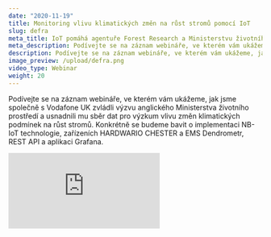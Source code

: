 ```yaml
---
date: "2020-11-19"
title: Monitoring vlivu klimatických změn na růst stromů pomocí IoT
slug: defra
meta_title: IoT pomáhá agentuře Forest Research a Ministerstvu životního prostředí monitorovat vliv klimatických změn na růst stromů | HARDWARIO Academy
meta_description: Podívejte se na záznam webináře, ve kterém vám ukážeme, jak jsme společně s Vodafone UK zvládli výzvu anglického Ministerstva životního prostředí a usnadnili mu sběr dat pro výzkum vlivu změn klimatických podmínek na růst stromů.
description: Podívejte se na záznam webináře, ve kterém vám ukážeme, jak jsme společně s Vodafone UK zvládli výzvu anglického Ministerstva životního prostředí a usnadnili mu sběr dat pro výzkum vlivu změn klimatických podmínek na růst stromů.
image_preview: /upload/defra.png
video_type: Webinar
weight: 20
---
```


Podívejte se na záznam webináře, ve kterém vám ukážeme, jak jsme společně s Vodafone UK zvládli výzvu anglického Ministerstva životního prostředí a usnadnili mu sběr dat pro výzkum vlivu změn klimatických podmínek na růst stromů. Konkrétně se budeme bavit o implementaci NB-IoT technologie, zařízeních HARDWARIO CHESTER a EMS Dendrometr, REST API a aplikaci Grafana.


<div class = "video-container">
<iframe src="https://www.youtube-nocookie.com/embed/eil_Na57h9I?modestbranding=1&amp;showinfo=0&amp;rel=0&amp;html5=1&amp;widgetid=2" frameborder="0" allow="accelerometer; autoplay; encrypted-media; gyroscope; picture-in-picture" allowfullscreen></iframe>
</div>